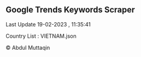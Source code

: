 

## Google Trends Keywords Scraper 
 
Last Update 19-02-2023 , 11:35:41

Country List :
VIETNAM.json



© Abdul Muttaqin 
